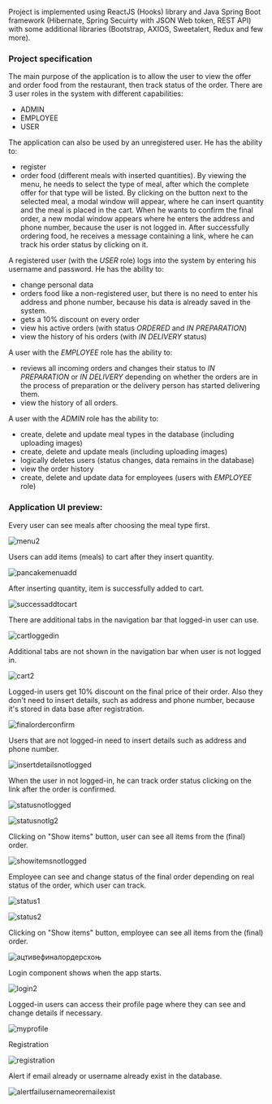 Project is implemented using ReactJS (Hooks) library and Java Spring Boot framework (Hibernate, Spring Secuirty with JSON Web token, REST API) with some additional libraries (Bootstrap, AXIOS, Sweetalert, Redux and few more).

### Project specification

The main purpose of the application is to allow the user to view the offer and order food from the restaurant, then track status of the order. There are 3 user roles in the system with different capabilities:
- ADMIN
- EMPLOYEE
- USER

The application can also be used by an unregistered user. He has the ability to:
- register
- order food (different meals with inserted quantities). By viewing the menu, he needs to select the type of meal, after which the complete offer for that type will be listed. By clicking on the button next to the selected meal, a modal window will appear, where he can insert quantity and the meal is placed in the cart. When he wants to confirm the final order, a new modal window appears where he enters the address and phone number, because the user is not logged in. After successfully ordering food, he receives a message containing a link, where he can track his order status by clicking on it.

A registered user (with the *USER* role) logs into the system by entering his username and password. He has the ability to:
- change personal data
- orders food like a non-registered user, but there is no need to enter his address and phone number, because his data is already saved in the system.
- gets a 10% discount on every order
- view his active orders (with status *ORDERED* and *IN PREPARATION*)
- view the history of his orders (with *IN DELIVERY* status)

A user with the *EMPLOYEE* role has the ability to:
- reviews all incoming orders and changes their status to *IN PREPARATION* or *IN DELIVERY* depending on whether the orders are in the process of preparation or the delivery person has started delivering them.
- view the history of all orders.

A user with the *ADMIN* role has the ability to:
- create, delete and update meal types in the database (including uploading images)
- create, delete and update meals (including uploading images)
- logically deletes users (status changes, data remains in the database)
- view the order history
- create, delete and update data for employees (users with *EMPLOYEE* role)

### Application UI preview:

Every user can see meals after choosing the meal type first.

![menu2](https://user-images.githubusercontent.com/76042091/207375484-c348115b-9f37-46ea-8c4c-f1b886a171da.jpg)

Users can add items (meals) to cart after they insert quantity.

![pancakemenuadd](https://user-images.githubusercontent.com/76042091/207381480-321455da-eaa7-4957-855e-e980b8f99c00.jpg)

After inserting quantity, item is successfully added to cart.

![successaddtocart](https://user-images.githubusercontent.com/76042091/207573422-dee15923-7e98-42b8-8f10-348b217481b0.jpg)

There are additional tabs in the navigation bar that logged-in user can use.

![cartloggedin](https://user-images.githubusercontent.com/76042091/207377274-be2a1ddd-0dfa-4312-97f8-d4993d654a8d.jpg)

Additional tabs are not shown in the navigation bar when user is not logged in.

![cart2](https://user-images.githubusercontent.com/76042091/207376805-303f7a19-023d-4a10-9e3c-672d2b92a457.jpg)

Logged-in users get 10% discount on the final price of their order. Also they don't need to insert details, such as address and phone number, because it's stored in data base after registration.

![finalorderconfirm](https://user-images.githubusercontent.com/76042091/207379965-6182f926-56a0-4783-aec3-ac772c431635.jpg)

Users that are not logged-in need to insert details such as address and phone number.

![insertdetailsnotlogged](https://user-images.githubusercontent.com/76042091/207380537-85ba0143-dad8-466c-8263-b51f7c4af82b.jpg)

When the user in not logged-in, he can track order status clicking on the link after the order is confirmed.

![statusnotlogged](https://user-images.githubusercontent.com/76042091/207575418-b4af2a5d-0e1c-4a12-828f-cc32b34209d9.jpg)

![statusnotlg2](https://user-images.githubusercontent.com/76042091/207575713-6184abdf-9c07-43f1-8efa-4dd9e4eba10b.jpg)

Clicking on "Show items" button, user can see all items from the (final) order.

![showitemsnotlogged](https://user-images.githubusercontent.com/76042091/207575732-50de1794-2b44-45e4-93c5-1203438ed3b6.jpg)

Employee can see and change status of the final order depending on real status of the order, which user can track.

![status1](https://user-images.githubusercontent.com/76042091/207382882-c0bc7deb-b991-4896-aaf5-e60b7d88de9b.jpg)

![status2](https://user-images.githubusercontent.com/76042091/207382915-d5d1e7a7-8c55-4eb2-b6a1-ba1123f73b8e.jpg)

Clicking on "Show items" button, employee can see all items from the (final) order.

![ацтивефиналордерсхоњ](https://user-images.githubusercontent.com/76042091/207574541-1210417e-8523-47a1-b0f8-4af1ce9d858e.jpg)

Login component shows when the app starts.

![login2](https://user-images.githubusercontent.com/76042091/207374137-7b5acf55-8416-4b1c-9620-008cca1fd5de.jpg)

Logged-in users can access their profile page where they can see and change details if necessary.

![myprofile](https://user-images.githubusercontent.com/76042091/207382087-b5d9a567-6ff1-41ff-94a3-19c0ee2fea6d.jpg)

Registration 

![registration](https://user-images.githubusercontent.com/76042091/207576431-b957269f-72f3-4c36-8ba5-5bc6b59c619f.jpg)

Alert if email already or username already exist in the database.

![alertfailusernameoremailexist](https://user-images.githubusercontent.com/76042091/207576724-b19efb2a-7770-4b2d-acb0-6cfc268375ab.jpg)


